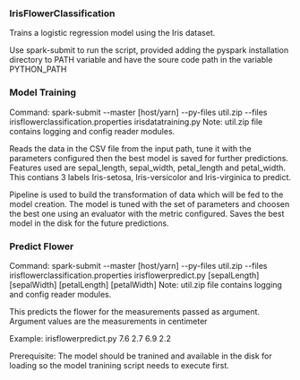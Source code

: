 ### IrisFlowerClassification
Trains a logistic regression model using the Iris dataset.

Use spark-submit to run the script, provided adding the pyspark installation directory to PATH variable and have the soure code path in the variable PYTHON_PATH

### Model Training ###
Command: spark-submit --master [host/yarn] --py-files util.zip --files irisflowerclassification.properties irisdatatraining.py
Note: util.zip file contains logging and config reader modules.

Reads the data in the CSV file from the input path, tune it with the parameters configured then the best model is saved for further predictions.
Features used are sepal_length, sepal_width, petal_length and petal_width.
This contians 3 labels Iris-setosa, Iris-versicolor and Iris-virginica to predict.

Pipeline is used to build the transformation of data which will be fed to the model creation. The model is tuned with the set of parameters and choosen the best one using an evaluator with the metric configured. Saves the best model in the disk for the future predictions.

### Predict Flower ###
Command: spark-submit --master [host/yarn] --py-files util.zip --files irisflowerclassification.properties irisflowerpredict.py [sepalLength] [sepalWidth] [petalLength] [petalWidth]
Note: util.zip file contains logging and config reader modules.

This predicts the flower for the measurements passed as argument. Argument values are the measurements in centimeter

Example: irisflowerpredict.py 7.6 2.7 6.9 2.2


Prerequisite: The model should be tranined and available in the disk for loading so the model tranining script needs to execute first.
